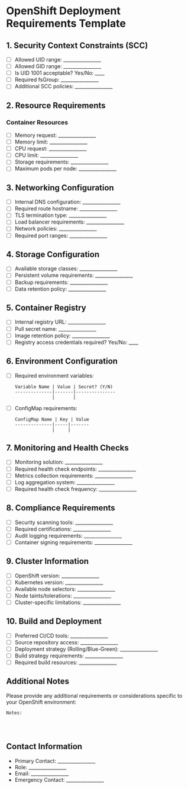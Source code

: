 
# OpenShift Deployment Requirements Template

## 1. Security Context Constraints (SCC)
- [ ] Allowed UID range: ________________
- [ ] Allowed GID range: ________________
- [ ] Is UID 1001 acceptable? Yes/No: ____
- [ ] Required fsGroup: ________________
- [ ] Additional SCC policies: ________________

## 2. Resource Requirements
### Container Resources
- [ ] Memory request: ________________
- [ ] Memory limit: ________________
- [ ] CPU request: ________________
- [ ] CPU limit: ________________
- [ ] Storage requirements: ________________
- [ ] Maximum pods per node: ________________

## 3. Networking Configuration
- [ ] Internal DNS configuration: ________________
- [ ] Required route hostname: ________________
- [ ] TLS termination type: ________________
- [ ] Load balancer requirements: ________________
- [ ] Network policies: ________________
- [ ] Required port ranges: ________________

## 4. Storage Configuration
- [ ] Available storage classes: ________________
- [ ] Persistent volume requirements: ________________
- [ ] Backup requirements: ________________
- [ ] Data retention policy: ________________

## 5. Container Registry
- [ ] Internal registry URL: ________________
- [ ] Pull secret name: ________________
- [ ] Image retention policy: ________________
- [ ] Registry access credentials required? Yes/No: ____

## 6. Environment Configuration
- [ ] Required environment variables:
  ```
  Variable Name | Value | Secret? (Y/N)
  --------------|-------|---------------
                |       |
  ```
- [ ] ConfigMap requirements:
  ```
  ConfigMap Name | Key | Value
  --------------|-----|-------
                |     |
  ```

## 7. Monitoring and Health Checks
- [ ] Monitoring solution: ________________
- [ ] Required health check endpoints: ________________
- [ ] Metrics collection requirements: ________________
- [ ] Log aggregation system: ________________
- [ ] Required health check frequency: ________________

## 8. Compliance Requirements
- [ ] Security scanning tools: ________________
- [ ] Required certifications: ________________
- [ ] Audit logging requirements: ________________
- [ ] Container signing requirements: ________________

## 9. Cluster Information
- [ ] OpenShift version: ________________
- [ ] Kubernetes version: ________________
- [ ] Available node selectors: ________________
- [ ] Node taints/tolerations: ________________
- [ ] Cluster-specific limitations: ________________

## 10. Build and Deployment
- [ ] Preferred CI/CD tools: ________________
- [ ] Source repository access: ________________
- [ ] Deployment strategy (Rolling/Blue-Green): ________________
- [ ] Build strategy requirements: ________________
- [ ] Required build resources: ________________

## Additional Notes
Please provide any additional requirements or considerations specific to your OpenShift environment:

```
Notes:




```

## Contact Information
- Primary Contact: ________________
- Role: ________________
- Email: ________________
- Emergency Contact: ________________


